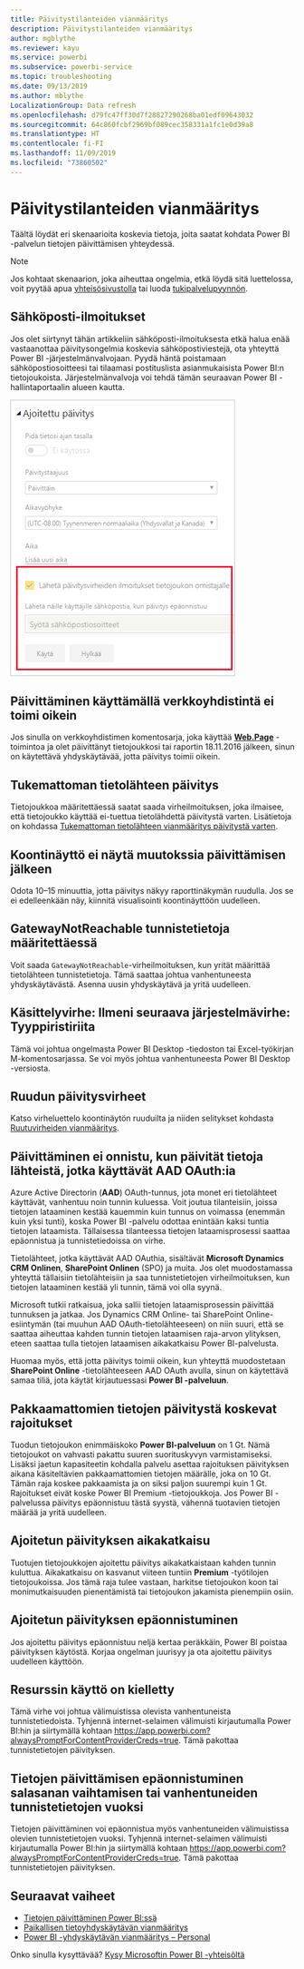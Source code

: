 ```yaml
---
title: Päivitystilanteiden vianmääritys
description: Päivitystilanteiden vianmääritys
author: mgblythe
ms.reviewer: kayu
ms.service: powerbi
ms.subservice: powerbi-service
ms.topic: troubleshooting
ms.date: 09/13/2019
ms.author: mblythe
LocalizationGroup: Data refresh
ms.openlocfilehash: d79fc47ff30d7f28827290268ba01edf09643032
ms.sourcegitcommit: 64c860fcbf2969bf089cec358331a1fc1e0d39a8
ms.translationtype: HT
ms.contentlocale: fi-FI
ms.lasthandoff: 11/09/2019
ms.locfileid: "73860502"
---
```

# <a name="troubleshooting-refresh-scenarios"></a>Päivitystilanteiden vianmääritys

Täältä löydät eri skenaarioita koskevia tietoja, joita saatat kohdata Power BI -palvelun tietojen päivittämisen yhteydessä.

> [!NOTE]
> Jos kohtaat skenaarion, joka aiheuttaa ongelmia, etkä löydä sitä luettelossa, voit pyytää apua [yhteisösivustolla](https://community.powerbi.com/) tai luoda [tukipalvelupyynnön](https://powerbi.microsoft.com/support/).
>
>

## <a name="email-notifications"></a>Sähköposti-ilmoitukset

Jos olet siirtynyt tähän artikkeliin sähköposti-ilmoituksesta etkä halua enää vastaanottaa päivitysongelmia koskevia sähköpostiviestejä, ota yhteyttä Power BI -järjestelmänvalvojaan. Pyydä häntä poistamaan sähköpostiosoitteesi tai tilaamasi postituslista asianmukaisista Power BI:n tietojoukoista. Järjestelmänvalvoja voi tehdä tämän seuraavan Power BI -hallintaportaalin alueen kautta.

![Sähköposti päivitysilmoituksista](media/refresh-troubleshooting-refresh-scenarios/refresh-email.png)

## <a name="refresh-using-web-connector-doesnt-work-properly"></a>Päivittäminen käyttämällä verkkoyhdistintä ei toimi oikein

Jos sinulla on verkkoyhdistimen komentosarja, joka käyttää [**Web.Page**](https://msdn.microsoft.com/library/mt260924.aspx) -toimintoa ja olet päivittänyt tietojoukkosi tai raportin 18.11.2016 jälkeen, sinun on käytettävä yhdyskäytävää, jotta päivitys toimii oikein.

## <a name="unsupported-data-source-for-refresh"></a>Tukemattoman tietolähteen päivitys

Tietojoukkoa määritettäessä saatat saada virheilmoituksen, joka ilmaisee, että tietojoukko käyttää ei-tuettua tietolähdettä päivitystä varten. Lisätietoja on kohdassa [Tukemattoman tietolähteen vianmääritys päivitystä varten](service-admin-troubleshoot-unsupported-data-source-for-refresh.md).

## <a name="dashboard-doesnt-reflect-changes-after-refresh"></a>Koontinäyttö ei näytä muutokssia päivittämisen jälkeen

Odota 10–15 minuuttia, jotta päivitys näkyy raporttinäkymän ruudulla. Jos se ei edelleenkään näy, kiinnitä visualisointi koontinäyttöön uudelleen.

## <a name="gatewaynotreachable-when-setting-credentials"></a>GatewayNotReachable tunnistetietoja määritettäessä

Voit saada `GatewayNotReachable`-virheilmoituksen, kun yrität määrittää tietolähteen tunnistetietoja. Tämä saattaa johtua vanhentuneesta yhdyskäytävästä. Asenna uusin yhdyskäytävä ja yritä uudelleen.

## <a name="processing-error-the-following-system-error-occurred-type-mismatch"></a>Käsittelyvirhe: Ilmeni seuraava järjestelmävirhe: Tyyppiristiriita

Tämä voi johtua ongelmasta Power BI Desktop -tiedoston tai Excel-työkirjan M-komentosarjassa. Se voi myös johtua vanhentuneesta Power BI Desktop -versiosta.

## <a name="tile-refresh-errors"></a>Ruudun päivitysvirheet

Katso virheluettelo koontinäytön ruuduilta ja niiden selitykset kohdasta [Ruutuvirheiden vianmääritys](refresh-troubleshooting-tile-errors.md).

## <a name="refresh-fails-when-updating-data-from-sources-that-use-aad-oauth"></a>Päivittäminen ei onnistu, kun päivität tietoja lähteistä, jotka käyttävät AAD OAuth:ia

Azure Active Directorin (**AAD**) OAuth-tunnus, jota monet eri tietolähteet käyttävät, vanhentuu noin tunnin kuluessa. Voit joutua tilanteisiin, joissa tietojen lataaminen kestää kauemmin kuin tunnus on voimassa (enemmän kuin yksi tunti), koska Power BI -palvelu odottaa enintään kaksi tuntia tietojen lataamista. Tällaisessa tilanteessa tietojen lataamisprosessi saattaa epäonnistua ja tunnistetiedoissa on virhe.

Tietolähteet, jotka käyttävät AAD OAuthia, sisältävät **Microsoft Dynamics CRM Onlinen**, **SharePoint Onlinen** (SPO) ja muita. Jos olet muodostamassa yhteyttä tällaisiin tietolähteisiin ja saa tunnistetietojen virheilmoituksen, kun tietojen lataaminen kestää yli tunnin, tämä voi olla syynä.

Microsoft tutkii ratkaisua, joka sallii tietojen lataamisprosessin päivittää tunnuksen ja jatkaa. Jos Dynamics CRM Online- tai SharePoint Online-esiintymän (tai muuhun AAD OAuth-tietolähteeseen) on niin suuri, että se saattaa aiheuttaa kahden tunnin tietojen lataamisen raja-arvon ylityksen, eteen saattaa tulla tietojen lataamisen aikakatkaisu Power BI-palvelusta.

Huomaa myös, että jotta päivitys toimii oikein, kun yhteyttä muodostetaan **SharePoint Online** -tietolähteeseen AAD OAuth avulla, sinun on käytettävä samaa tiliä, jota käytät kirjautuessasi **Power BI -palveluun**.

## <a name="uncompressed-data-limits-for-refresh"></a>Pakkaamattomien tietojen päivitystä koskevat rajoitukset

Tuodun tietojoukon enimmäiskoko **Power BI-palveluun** on 1 Gt. Nämä tietojoukot on vahvasti pakattu suuren suorituskyvyn varmistamiseksi. Lisäksi jaetun kapasiteetin kohdalla palvelu asettaa rajoituksen päivityksen aikana käsiteltävien pakkaamattomien tietojen määrälle, joka on 10 Gt. Tämän raja koskee pakkaamista ja on siksi paljon suurempi kuin 1 Gt. Rajoitukset eivät koske Power BI Premium -tietojoukkoja. Jos Power BI -palvelussa päivitys epäonnistuu tästä syystä, vähennä tuotavien tietojen määrää ja yritä uudelleen.

## <a name="scheduled-refresh-timeout"></a>Ajoitetun päivityksen aikakatkaisu

Tuotujen tietojoukkojen ajoitettu päivitys aikakatkaistaan kahden tunnin kuluttua. Aikakatkaisu on kasvanut viiteen tuntiin **Premium** -työtilojen tietojoukoissa. Jos tämä raja tulee vastaan, harkitse tietojoukon koon tai monimutkaisuuden pienentämistä tai tietojoukon jakamista pienempiin osiin.

## <a name="scheduled-refresh-failures"></a>Ajoitetun päivityksen epäonnistuminen

Jos ajoitettu päivitys epäonnistuu neljä kertaa peräkkäin, Power BI poistaa päivityksen käytöstä. Korjaa ongelman juurisyy ja ota ajoitettu päivitys uudelleen käyttöön.

## <a name="access-to-the-resource-is-forbidden"></a>Resurssin käyttö on kielletty  

Tämä virhe voi johtua välimuistissa olevista vanhentuneista tunnistetiedoista. Tyhjennä internet-selaimen välimuisti kirjautumalla Power BI:hin ja siirtymällä kohtaan https://app.powerbi.com?alwaysPromptForContentProviderCreds=true. Tämä pakottaa tunnistetietojen päivityksen.

## <a name="data-refresh-failure-because-of-password-change-or-expired-credentials"></a>Tietojen päivittämisen epäonnistuminen salasanan vaihtamisen tai vanhentuneiden tunnistetietojen vuoksi

Tietojen päivittäminen voi epäonnistua myös vanhentuneiden välimuistissa olevien tunnistetietojen vuoksi. Tyhjennä internet-selaimen välimuisti kirjautumalla Power BI:hin ja siirtymällä kohtaan https://app.powerbi.com?alwaysPromptForContentProviderCreds=true. Tämä pakottaa tunnistetietojen päivityksen.

## <a name="next-steps"></a>Seuraavat vaiheet

- [Tietojen päivittäminen Power BI:ssä](refresh-data.md)  
- [Paikallisen tietoyhdyskäytävän vianmääritys](service-gateway-onprem-tshoot.md)  
- [Power BI -yhdyskäytävän vianmääritys – Personal](service-admin-troubleshooting-power-bi-personal-gateway.md)  

Onko sinulla kysyttävää? [Kysy Microsoftin Power BI -yhteisöltä](https://community.powerbi.com/)

